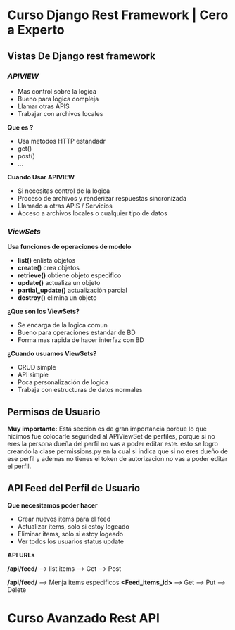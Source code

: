 # Curso Django Rest Framework | Cero a Experto

## Vistas De Django rest framework

### _APIVIEW_

- Mas control sobre la logica
- Bueno para logica compleja
- Llamar otras APIS
- Trabajar con archivos locales

**Que es ?**

- Usa metodos HTTP estandadr
- get()
- post()
- ...

**Cuando Usar APIVIEW**

- Si necesitas control de la logica
- Proceso de archivos y renderizar respuestas sincronizada
- Llamado a otras APIS / Servicios
- Acceso a archivos locales o cualquier tipo de datos

### _ViewSets_

**Usa funciones de operaciones de modelo**

- **list()** enlista objetos
- **create()** crea objetos
- **retrieve()** obtiene objeto especifico
- **update()** actualiza un objeto
- **partial_update()** actualización parcial
- **destroy()** elimina un objeto

**¿Que son los ViewSets?**

- Se encarga de la logica comun
- Bueno para operaciones estandar de BD
- Forma mas rapida de hacer interfaz con BD

**¿Cuando usuamos ViewSets?**

- CRUD simple
- API simple
- Poca personalización de logica
- Trabaja con estructuras de datos normales


## Permisos de Usuario
**Muy importante:** Está seccion es de gran importancia porque lo que hicimos fue
colocarle seguridad al APIViewSet de perfiles, porque si no eres la persona dueña
del perfil no vas a poder editar este. esto se logro creando la clase permissions.py
en la cual si indica que si no eres dueño de ese perfil y ademas no tienes el token de
autorizacion no vas a poder editar el perfil.

## API Feed del Perfil de Usuario

**Que necesitamos poder hacer**

- Crear nuevos items para el feed
- Actualizar items, solo si estoy logeado
- Eliminar items, solo si estoy logeado
- Ver todos los usuarios status update

**API URLs**

**/api/feed/** --> list items
               --> Get
               --> Post

**/api/feed/** --> Menja items especificos
**<Feed_items_id>**
               --> Get
               --> Put
               --> Delete


# **Curso Avanzado Rest API**